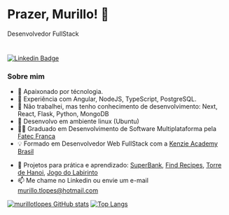 # Prazer, Murillo! 👋
<p align=>Desenvolvedor FullStack</p>

#

<!--[![Github Badge](https://img.shields.io/badge/-Github-000?style=flat-square&logo=Github&logoColor=white&link=https://github.com/murillotlopes)](https://github.com/murillotlopes)-->
[![Linkedin Badge](https://img.shields.io/badge/-LinkedIn-blue?style=flat-square&logo=Linkedin&logoColor=white&link=https://https://www.linkedin.com/in/murillotlopes/)](https://www.linkedin.com/in/murillotlopes/)

### Sobre mim
- 🥰 Apaixonado por técnologia.
- 🔭 Experiência com Angular, NodeJS, TypeScript, PostgreSQL.
- 🌱 Não trabalhei, mas tenho conhecimento de desenvolvimento: Next, React, Flask, Python, MongoDB 
- 🐧 Desenvolvo em ambiente linux (Ubuntu)
- 🧑‍🎓 Graduado em Desenvolvimento de Software Multiplataforma pela [Fatec Franca](https://site.fatecfranca.edu.br/cursos/dsm)
- 💡 Formado em Desenvolvedor Web FullStack com a [Kenzie Academy Brasil](https://kenzie.com.br/curriculo.html?trk_src=g&trk_cmp=15853756022&trk_grp=137371409212&trk_ad=574331809833&trk_kw=kenzie&utm_term=kenzie&utm_campaign=INSC-PER-2022-TERMOS-MARCA-SEARCH&utm_source=adwords&utm_medium=ppc&hsa_acc=2166776305&hsa_cam=15853756022&hsa_grp=137371409212&hsa_ad=574331809833&hsa_src=g&hsa_tgt=aud-1424722311318:kwd-445543306&hsa_kw=kenzie&hsa_mt=e&hsa_net=adwords&hsa_ver=3&gclid=Cj0KCQiA3-yQBhD3ARIsAHuHT66BlJePRQoUs3chGbmeY-B0gsAXyx4oqRBCrKib96qsCBSlhczOnkQaAsTyEALw_wcB)
<!-- - 👨‍💻 Projetos em andamento: -->
- 🚧 Projetos para prática e aprendizado: [SuperBank](https://github.com/murillotlopes/superBank), [Find Recipes](https://github.com/murillotlopes/capstone), [Torre de Hanoi](https://github.com/murillotlopes/entrega-torre-de-hanoi-sprint-5-arthurticianeli), [Jogo do Labirinto](https://github.com/murillotlopes/entrega-labirinto-sprint-5-murillotlopes)
- 📫 Me chame no Linkedin ou envie um e-mail murillo.tlopes@hotmail.com


[![murillotlopes GitHub stats](https://github-readme-stats.vercel.app/api?username=murillotlopes)](https://github.com/murillotlopes/github-readme-stats)
[![Top Langs](https://github-readme-stats.vercel.app/api/top-langs/?username=murillotlopes&layout=compact)](https://github.com/murillotlopes/github-readme-stats)




<!--
**murillotlopes/murillotlopes** is a ✨ _special_ ✨ repository because its `README.md` (this file) appears on your GitHub profile.

Here are some ideas to get you started:

- 🔭 I’m currently working on ...
- 🌱 I’m currently learning ...
- 👯 I’m looking to collaborate on ...
- 🤔 I’m looking for help with ...
- 💬 Ask me about ...
- 📫 How to reach me: ...
- 😄 Pronouns: ...
- ⚡ Fun fact: ...
-->
